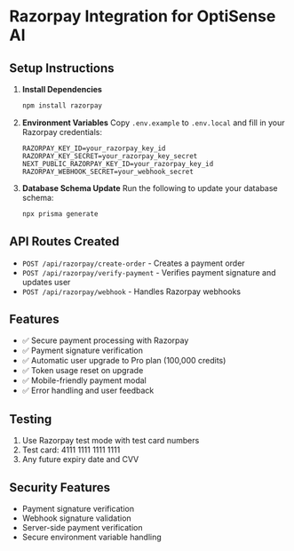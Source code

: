 # Razorpay Integration for OptiSense AI

## Setup Instructions

1. **Install Dependencies**
   ```bash
   npm install razorpay
   ```

2. **Environment Variables**
   Copy `.env.example` to `.env.local` and fill in your Razorpay credentials:
   ```
   RAZORPAY_KEY_ID=your_razorpay_key_id
   RAZORPAY_KEY_SECRET=your_razorpay_key_secret
   NEXT_PUBLIC_RAZORPAY_KEY_ID=your_razorpay_key_id
   RAZORPAY_WEBHOOK_SECRET=your_webhook_secret
   ```

3. **Database Schema Update**
   Run the following to update your database schema:
   ```bash
   npx prisma generate
   ```

## API Routes Created

- `POST /api/razorpay/create-order` - Creates a payment order
- `POST /api/razorpay/verify-payment` - Verifies payment signature and updates user
- `POST /api/razorpay/webhook` - Handles Razorpay webhooks

## Features

- ✅ Secure payment processing with Razorpay
- ✅ Payment signature verification
- ✅ Automatic user upgrade to Pro plan (100,000 credits)
- ✅ Token usage reset on upgrade
- ✅ Mobile-friendly payment modal
- ✅ Error handling and user feedback

## Testing

1. Use Razorpay test mode with test card numbers
2. Test card: 4111 1111 1111 1111
3. Any future expiry date and CVV

## Security Features

- Payment signature verification
- Webhook signature validation
- Server-side payment verification
- Secure environment variable handling
